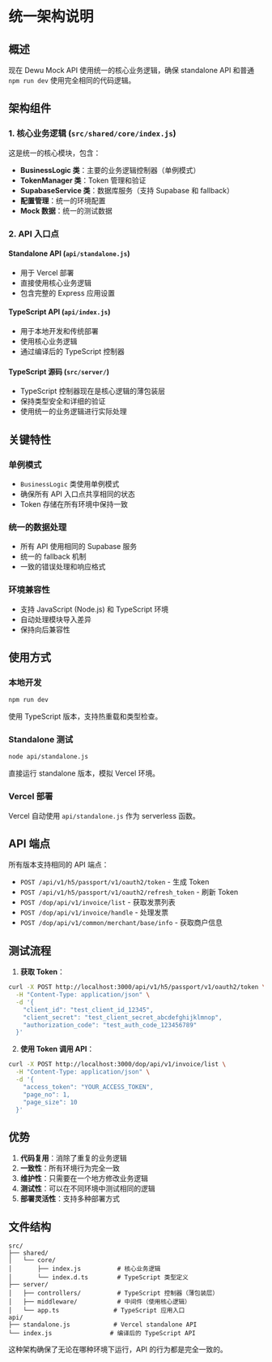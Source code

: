 # 统一架构说明

## 概述

现在 Dewu Mock API 使用统一的核心业务逻辑，确保 standalone API 和普通 `npm run dev` 使用完全相同的代码逻辑。

## 架构组件

### 1. 核心业务逻辑 (`src/shared/core/index.js`)

这是统一的核心模块，包含：

- **BusinessLogic 类**：主要的业务逻辑控制器（单例模式）
- **TokenManager 类**：Token 管理和验证
- **SupabaseService 类**：数据库服务（支持 Supabase 和 fallback）
- **配置管理**：统一的环境配置
- **Mock 数据**：统一的测试数据

### 2. API 入口点

#### Standalone API (`api/standalone.js`)
- 用于 Vercel 部署
- 直接使用核心业务逻辑
- 包含完整的 Express 应用设置

#### TypeScript API (`api/index.js`)
- 用于本地开发和传统部署
- 使用核心业务逻辑
- 通过编译后的 TypeScript 控制器

#### TypeScript 源码 (`src/server/`)
- TypeScript 控制器现在是核心逻辑的薄包装层
- 保持类型安全和详细的验证
- 使用统一的业务逻辑进行实际处理

## 关键特性

### 单例模式
- `BusinessLogic` 类使用单例模式
- 确保所有 API 入口点共享相同的状态
- Token 存储在所有环境中保持一致

### 统一的数据处理
- 所有 API 使用相同的 Supabase 服务
- 统一的 fallback 机制
- 一致的错误处理和响应格式

### 环境兼容性
- 支持 JavaScript (Node.js) 和 TypeScript 环境
- 自动处理模块导入差异
- 保持向后兼容性

## 使用方式

### 本地开发
```bash
npm run dev
```
使用 TypeScript 版本，支持热重载和类型检查。

### Standalone 测试
```bash
node api/standalone.js
```
直接运行 standalone 版本，模拟 Vercel 环境。

### Vercel 部署
Vercel 自动使用 `api/standalone.js` 作为 serverless 函数。

## API 端点

所有版本支持相同的 API 端点：

- `POST /api/v1/h5/passport/v1/oauth2/token` - 生成 Token
- `POST /api/v1/h5/passport/v1/oauth2/refresh_token` - 刷新 Token
- `POST /dop/api/v1/invoice/list` - 获取发票列表
- `POST /dop/api/v1/invoice/handle` - 处理发票
- `POST /dop/api/v1/common/merchant/base/info` - 获取商户信息

## 测试流程

1. **获取 Token**：
```bash
curl -X POST http://localhost:3000/api/v1/h5/passport/v1/oauth2/token \
  -H "Content-Type: application/json" \
  -d '{
    "client_id": "test_client_id_12345",
    "client_secret": "test_client_secret_abcdefghijklmnop",
    "authorization_code": "test_auth_code_123456789"
  }'
```

2. **使用 Token 调用 API**：
```bash
curl -X POST http://localhost:3000/dop/api/v1/invoice/list \
  -H "Content-Type: application/json" \
  -d '{
    "access_token": "YOUR_ACCESS_TOKEN",
    "page_no": 1,
    "page_size": 10
  }'
```

## 优势

1. **代码复用**：消除了重复的业务逻辑
2. **一致性**：所有环境行为完全一致
3. **维护性**：只需要在一个地方修改业务逻辑
4. **测试性**：可以在不同环境中测试相同的逻辑
5. **部署灵活性**：支持多种部署方式

## 文件结构

```
src/
├── shared/
│   └── core/
│       ├── index.js          # 核心业务逻辑
│       └── index.d.ts        # TypeScript 类型定义
├── server/
│   ├── controllers/          # TypeScript 控制器（薄包装层）
│   ├── middleware/           # 中间件（使用核心逻辑）
│   └── app.ts               # TypeScript 应用入口
api/
├── standalone.js            # Vercel standalone API
└── index.js                # 编译后的 TypeScript API
```

这种架构确保了无论在哪种环境下运行，API 的行为都是完全一致的。